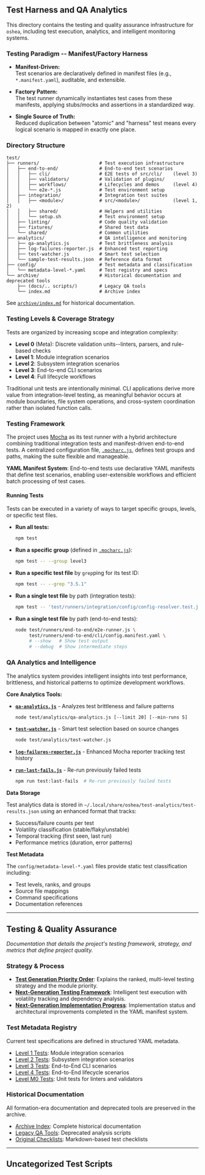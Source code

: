 ## Test Harness and QA Analytics

This directory contains the testing and quality assurance infrastructure for `oshea`, including test execution, analytics, and intelligent monitoring systems.

### Testing Paradigm -- Manifest/Factory Harness

- **Manifest-Driven:** \
  Test scenarios are declaratively defined in manifest files (e.g., `*.manifest.yaml`),
  auditable, and extensible.

- **Factory Pattern:** \
  The test runner dynamically instantiates test cases from these manifests, applying stubs/mocks and assertions in a standardized way.

- **Single Source of Truth:** \
  Reduced duplication between "atomic" and "harness" test means every logical scenario is mapped in exactly one place.

### Directory Structure

```
test/
├── runners/                      # Test execution infrastructure
│   ├── end-to-end/               # End-to-end test scenarios
│   │   ├── cli/                  # E2E tests of src/cli/    (level 3)
│   │   ├── validators/           # Validation of plugins/
│   │   ├── workflows/            # Lifecycles and demos     (level 4)
│   │   └── e2e-*.js              # Test environment setup
│   ├── integration/              # Integration test suites
│   │   ├── <module>/             # src/<module>/            (level 1, 2)
│   │   ├── shared/               # Helpers and utilities
│   │   └── setup.sh              # Test environment setup
│   ├── linting/                  # Code quality validation
│   ├── fixtures/                 # Shared test data
│   └── shared/                   # Common utilities
├── analytics/                    # QA intelligence and monitoring
│   ├── qa-analytics.js           # Test brittleness analysis
│   ├── log-failures-reporter.js  # Enhanced test reporting
│   ├── test-watcher.js           # Smart test selection
│   └── sample-test-results.json  # Reference data format
├── config/                       # Test metadata and classification
│   └── metadata-level-*.yaml     # Test registry and specs
└── archive/                      # Historical documentation and deprecated tools
    ├── (docs/.. scripts/)        # Legacy QA tools 
    └── index.md                  # Archive index

```
See [`archive/index.md`](archive/index.md) for historical documentation.


### Testing Levels & Coverage Strategy

Tests are organized by increasing scope and integration complexity:

- **Level 0** (Meta): Discrete validation units--linters, parsers, and rule-based checks
- **Level 1**: Module integration scenarios  
- **Level 2**: Subsystem integration scenarios
- **Level 3**: End-to-end CLI scenarios
- **Level 4**: Full lifecycle workflows

Traditional unit tests are intentionally minimal. CLI applications derive more value from integration-level testing, as meaningful behavior occurs at module boundaries, file system operations, and cross-system coordination rather than isolated function calls.

### Testing Framework

The project uses [Mocha](https://mochajs.org/) as its test runner with a hybrid architecture combining traditional integration tests and manifest-driven end-to-end tests. A centralized configuration file, [`.mocharc.js`](../.mocharc.js), defines test groups and paths, making the suite flexible and manageable.

**YAML Manifest System**: End-to-end tests use declarative YAML manifests that define test scenarios, enabling user-extensible workflows and efficient batch processing of test cases.

#### Running Tests

Tests can be executed in a variety of ways to target specific groups, levels, or specific test files.

  * **Run all tests:**
    ```bash
    npm test
    ```
  * **Run a specific group** (defined in [`.mocharc.js`](../.mocharc.js)):
    ```bash
    npm test -- --group level3
    ```
  * **Run a specific test file** by `grep`ping for its test ID:
    ```bash
    npm test -- --grep "3.5.1"
    ```
  * **Run a single test file** by path (integration tests):
    ```bash
    npm test -- 'test/runners/integration/config/config-resolver.test.js'
    ```
  * **Run a single test file** by path (end-to-end tests):
    ```bash
    node test/runners/end-to-end/e2e-runner.js \
         test/runners/end-to-end/cli/config.manifest.yaml \
         # --show   # Show test output 
         # --debug  # Show intermediate steps
    ```

### QA Analytics and Intelligence

The analytics system provides intelligent insights into test performance, brittleness, and historical patterns to optimize development workflows.

**Core Analytics Tools:**

- **[`qa-analytics.js`](analytics/qa-analytics.js)** - Analyzes test brittleness and failure patterns
  ```bash
  node test/analytics/qa-analytics.js [--limit 20] [--min-runs 5]
  ```

- **[`test-watcher.js`](analytics/test-watcher.js)** - Smart test selection based on source changes
  ```bash
  node test/analytics/test-watcher.js
  ```

- **[`log-failures-reporter.js`](analytics/log-failures-reporter.js)** - Enhanced Mocha reporter tracking test history

- **[`run-last-fails.js`](analytics/run-last-fails.js)** - Re-run previously failed tests
  ```bash
  npm run test:last-fails  # Re-run previously failed tests
  ```

**Data Storage**

Test analytics data is stored in `~/.local/share/oshea/test-analytics/test-results.json` using an enhanced format that tracks:
- Success/failure counts per test
- Volatility classification (stable/flaky/unstable)
- Temporal tracking (first seen, last run)
- Performance metrics (duration, error patterns)

**Test Metadata**

The `config/metadata-level-*.yaml` files provide static test classification including:
- Test levels, ranks, and groups
- Source file mappings
- Command specifications
- Documentation references

---

## Testing & Quality Assurance

*Documentation that details the project's testing framework, strategy, and metrics that define project quality.*

### Strategy & Process

* [**Test Generation Priority Order**](archive/docs/test-generation-priority-order.md):
  Explains the ranked, multi-level testing strategy and the module priority.
* [**Next-Generation Testing Framework**](../docs/v0.11/next-generation-testing.md):
  Intelligent test execution with volatility tracking and dependency analysis.
* [**Next-Generation Implementation Progress**](../docs/v0.11/next-generation-testing-part-2.md):
  Implementation status and architectural improvements completed in the YAML manifest system.

### Test Metadata Registry

Current test specifications are defined in structured YAML metadata.

* [Level 1 Tests](config/metadata-level-1.yaml): Module integration scenarios
* [Level 2 Tests](config/metadata-level-2.yaml): Subsystem integration scenarios  
* [Level 3 Tests](config/metadata-level-3.yaml): End-to-End CLI scenarios
* [Level 4 Tests](config/metadata-level-4.yaml): End-to-End lifecycle scenarios
* [Level M0 Tests](config/metadata-level-m0.yaml): Unit tests for linters and validators

### Historical Documentation

All formation-era documentation and deprecated tools are preserved in the archive.

* [Archive Index](archive/index.md): Complete historical documentation
* [Legacy QA Tools](archive/scripts/): Deprecated analysis scripts  
* [Original Checklists](archive/docs/): Markdown-based test checklists

---

## Uncategorized Test Scripts
<!-- uncategorized-start -->
<!-- uncategorized-end -->
